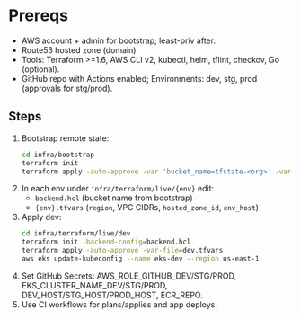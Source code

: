 # Prereqs
- AWS account + admin for bootstrap; least-priv after.
- Route53 hosted zone (domain).
- Tools: Terraform >=1.6, AWS CLI v2, kubectl, helm, tflint, checkov, Go (optional).
- GitHub repo with Actions enabled; Environments: dev, stg, prod (approvals for stg/prod).

## Steps
1) Bootstrap remote state:
   ```bash
   cd infra/bootstrap
   terraform init
   terraform apply -auto-approve -var 'bucket_name=tfstate-<org>' -var 'region=us-east-1'
   ```
2) In each env under `infra/terraform/live/{env}` edit:
   - `backend.hcl` (bucket name from bootstrap)
   - `{env}.tfvars` (`region`, VPC CIDRs, `hosted_zone_id`, `env_host`)
3) Apply dev:
   ```bash
   cd infra/terraform/live/dev
   terraform init -backend-config=backend.hcl
   terraform apply -auto-approve -var-file=dev.tfvars
   aws eks update-kubeconfig --name eks-dev --region us-east-1
   ```
4) Set GitHub Secrets: AWS_ROLE_GITHUB_DEV/STG/PROD, EKS_CLUSTER_NAME_DEV/STG/PROD, DEV_HOST/STG_HOST/PROD_HOST, ECR_REPO.
5) Use CI workflows for plans/applies and app deploys.
